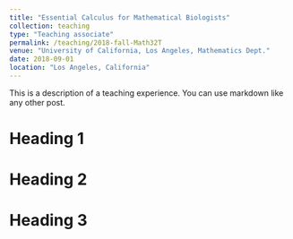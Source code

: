 ```yaml
---
title: "Essential Calculus for Mathematical Biologists"
collection: teaching
type: "Teaching associate"
permalink: /teaching/2018-fall-Math32T
venue: "University of California, Los Angeles, Mathematics Dept."
date: 2018-09-01
location: "Los Angeles, California"
---
```


This is a description of a teaching experience. You can use markdown like any other post.

Heading 1
======

Heading 2
======

Heading 3
======